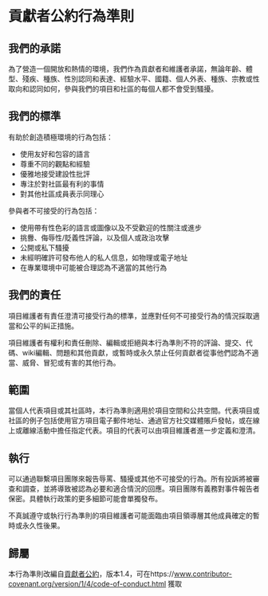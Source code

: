 # 貢獻者公約行為準則

## 我們的承諾

為了營造一個開放和熱情的環境，我們作為貢獻者和維護者承諾，無論年齡、體型、殘疾、種族、性別認同和表達、經驗水平、國籍、個人外表、種族、宗教或性取向和認同如何，參與我們的項目和社區的每個人都不會受到騷擾。

## 我們的標準

有助於創造積極環境的行為包括：

* 使用友好和包容的語言
* 尊重不同的觀點和經驗
* 優雅地接受建設性批評
* 專注於對社區最有利的事情
* 對其他社區成員表示同理心

參與者不可接受的行為包括：

* 使用帶有性色彩的語言或圖像以及不受歡迎的性關注或進步
* 挑釁、侮辱性/貶義性評論，以及個人或政治攻擊
* 公開或私下騷擾
* 未經明確許可發布他人的私人信息，如物理或電子地址
* 在專業環境中可能被合理認為不適當的其他行為

## 我們的責任

項目維護者有責任澄清可接受行為的標準，並應對任何不可接受行為的情況採取適當和公平的糾正措施。

項目維護者有權利和責任刪除、編輯或拒絕與本行為準則不符的評論、提交、代碼、wiki編輯、問題和其他貢獻，或暫時或永久禁止任何貢獻者從事他們認為不適當、威脅、冒犯或有害的其他行為。

## 範圍

當個人代表項目或其社區時，本行為準則適用於項目空間和公共空間。代表項目或社區的例子包括使用官方項目電子郵件地址、通過官方社交媒體賬戶發帖，或在線上或離線活動中擔任指定代表。項目的代表可以由項目維護者進一步定義和澄清。

## 執行

可以通過聯繫項目團隊來報告辱罵、騷擾或其他不可接受的行為。所有投訴將被審查和調查，並將導致被認為必要和適合情況的回應。項目團隊有義務對事件報告者保密。具體執行政策的更多細節可能會單獨發布。

不真誠遵守或執行行為準則的項目維護者可能面臨由項目領導層其他成員確定的暫時或永久性後果。

## 歸屬

本行為準則改編自[貢獻者公約](https://www.contributor-covenant.org)，版本1.4，可在https://www.contributor-covenant.org/version/1/4/code-of-conduct.html 獲取